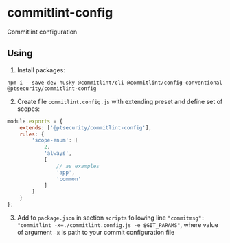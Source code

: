 # commitlint-config

Commitlint configuration

## Using

1. Install packages: 
```shell
npm i --save-dev husky @commitlint/cli @commitlint/config-conventional @ptsecurity/commitlint-config
```

2. Create file `commitlint.config.js` with extending preset and define set of scopes:
```javascript
module.exports = {
    extends: ['@ptsecurity/commitlint-config'],
    rules: {
        'scope-enum': [ 
            2,
            'always',
            [
                // as examples
                'app', 
                'common'
            ]
        ]
    }
};
```

3. Add to `package.json` in section `scripts` following line `"commitmsg": "commitlint -x=./commitlint.config.js -e $GIT_PARAMS"`, where value of argument `-x` is path to your commit configuration file
